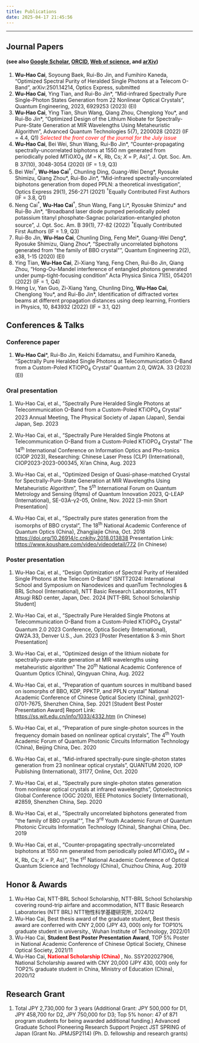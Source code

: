 ```yaml
---
title: Publications
date: 2025-04-17 21:45:56
---
```

<!-- permalink: /publications/      强制把它部署到该路径（可选，Hexo 默认也是这个）-->
<!-- layout: page                   （大部分主题可选）指定使用 page 布局 -->
---

<!-- 我的 Publications -->
## Journal Papers
#### (see also [Google Scholar](https://scholar.google.com/citations?user=7R_OSw8AAAAJ "Google Scholar"), [ORCID](https://orcid.org/0000-0001-7848-9502 "ORCID"), [Web of science](https://www.webofscience.com/wos/author/record/HCH-1201-2022 "Web of science"), and [arXiv](https://arxiv.org/search/?query=Cai%2C+Wu-Hao&searchtype=author "arXiv"))
1. **Wu-Hao Cai**, Soyoung Baek, Rui-Bo Jin, and Fumihiro Kaneda, “Optimized Spectral Purity of Heralded Single Photons at a Telecom O-Band”, arXiv:2501.14214, Optics Express, submitted
1. **Wu-Hao Cai**, Ying Tian, and Rui-Bo Jin*, “Mid-infrared Spectrally Pure Single-Photon States Generation from 22 Nonlinear Optical Crystals”, Quantum Engineering, 2023, 6929253 (2023) (EI)
1. **Wu-Hao Cai**, Ying Tian, Shun Wang, Qiang Zhou, Chenglong You*, and Rui-Bo Jin*, “Optimized Design of the Lithium Niobate for Spectrally-Pure-State Generation at MIR Wavelengths Using Metaheuristic Algorithm”, Advanced Quantum Technologies 5(7), 2200028 (2022) (IF = 4.4, Q1) *<font color = red> Selected the front cover of the journal for the July issue </font>*
1. **Wu-Hao Cai**, Bei Wei, Shun Wang, Rui-Bo Jin*, “Counter-propagating spectrally-uncorrelated biphotons at 1550 nm generated from periodically poled *M*TiO*X*O<sub>4</sub> (*M* = K, Rb, Cs; *X* = P, As)”, J. Opt. Soc. Am. B 37(10), 3048-3054 (2020) (IF = 1.9, Q3)
1. Bei Wei<sup>†</sup>, **Wu-Hao Cai**<sup>†</sup>, Chunling Ding, Guang-Wei Deng*, Ryosuke Shimizu, Qiang Zhou*, Rui-Bo Jin*, “Mid-infrared spectrally-uncorrelated biphotons generation from doped PPLN: a theoretical investigation”, Optics Express 29(1), 256-271 (2021)  <sup>†</sup>Equally Contributed First Authors (IF = 3.8, Q1)
1. Neng Cai<sup>†</sup>, **Wu-Hao Cai**<sup>†</sup>, Shun Wang, Fang Li*, Ryosuke Shimizu* and Rui-Bo Jin*, “Broadband laser diode pumped periodically poled potassium titanyl phosphate-Sagnac polarization-entangled photon source”, J. Opt. Soc. Am. B 39(1), 77-82 (2022) <sup>†</sup>Equally Contributed First Authors (IF = 1.9, Q3)
1. Rui-Bo Jin, **Wu-Hao Cai**, Chunling Ding, Feng Mei*, Guang-Wei Deng*, Ryosuke Shimizu, Qiang Zhou*, “Spectrally uncorrelated biphotons generated from "the family of BBO crystal"”, Quantum Engineering 2(2), e38, 1-15 (2020) (EI)
1. Ying Tian, **Wu-Hao Cai**, Zi-Xiang Yang, Feng Chen, Rui-Bo Jin, Qiang Zhou, “Hong-Ou-Mandel interference of entangled photons generated under pump-tight-focusing condition” Acta Physica Sinica 71(5), 054201 (2022) (IF = 1, Q4)
1. Heng Lv, Yan Guo, Zi-Xiang Yang, Chunling Ding, **Wu-Hao Cai**, Chenglong You*, and Rui-Bo Jin*,  Identification of diffracted vortex beams at different propagation distances using deep learning, Frontiers in Physics, 10, 843932 (2022) (IF = 3.1, Q2)

## Conferences & Talks
### Conference paper
1. **Wu-Hao Cai***, Rui-Bo Jin, Keiichi Edamatsu, and Fumihiro Kaneda, “Spectrally Pure Heralded Single Photons at Telecommunication O-Band from a Custom-Poled KTiOPO<sub>4</sub> Crystal” Quantum 2.0, QW2A. 33 (2023)(EI)

### Oral presentation 
1. Wu-Hao Cai, et al., “Spectrally Pure Heralded Single Photons at Telecommunication O-Band from a Custom-Poled KTiOPO<sub>4</sub> Crystal” 2023 Annual Meeting, The Physical Society of Japan (Japan), Sendai Japan, Sep. 2023

1. Wu-Hao Cai, et al., “Spectrally Pure Heralded Single Photons at Telecommunication O-Band from a Custom-Poled KTiOPO<sub>4</sub> Crystal” The 14<sup>th</sup> International Conference on Information Optics and Pho-tonics (CIOP 2023), Researching: Chinese Laser Press (CLP) (International), CIOP2023-2023-000345, Xi’an China, Aug. 2023

1. Wu-Hao Cai, et al., “Optimized Design of Quasi-phase-matched Crystal for Spectrally-Pure-State Generation at MIR Wavelengths Using Metaheuristic Algorithm”, The 5<sup>th</sup> International Forum on Quantum Metrology and Sensing (Ifqms) of Quantum Innovation 2023, Q-LEAP (International), SE-03A-γ2-05, Online, Nov. 2022 [3-min Short Presentation]

1. Wu-Hao Cai, et al., “Spectrally pure states generation from the isomorphs of BBO crystal”, The 18<sup>th</sup> National Academic Conference of Quantum Optics (China), Zhangjiajie China, Oct. 2018  
https://doi.org/10.26914/c.cnkihy.2018.013838
Presentation Link: https://www.koushare.com/video/videodetail/772 (in Chinese)

### Poster presentation 
1. Wu-Hao Cai, et al., “Design Optimization of Spectral Purity of Heralded Single Photons at the Telecom O-Band” ISNTT2024: International School and Symposium on Nanodevices and quanTum Technologies & BRL School (International), NTT Basic Research Laboratories, NTT Atsugi R&D center, Japan, Dec. 2024 [NTT-BRL School Scholarship Student]

1. Wu-Hao Cai, et al., “Spectrally Pure Heralded Single Photons at Telecommunication O-Band from a Custom-Poled KTiOPO<sub>4</sub> Crystal” Quantum 2.0 2023 Conference, Optica Society (International), QW2A.33, Denver U.S., Jun. 2023 [Poster Presentation & 3-min Short Presentation]

1. Wu-Hao Cai, et al., “Optimized design of the lithium niobate for spectrally-pure-state generation at MIR wavelengths using metaheuristic algorithm” The 20<sup>th</sup> National Academic Conference of Quantum Optics (China), Qingyuan China, Aug. 2022

1. Wu-Hao Cai, et al., “Preparation of quantum sources in multiband based on isomorphs of BBO, KDP, PPKTP, and PPLN crystal” National Academic Conference of Chinese Optical Society (China), gxnh2021-0701-7675, Shenzhen China, Sep. 2021 [Student Best Poster Presentation Award]
Report Link: https://ss.wit.edu.cn/info/1033/4332.htm (in Chinese)

1. Wu-Hao Cai, et al., “Preparation of pure single-photon sources in the frequency domain based on nonlinear optical crystals”, The 4<sup>th</sup> Youth Academic Forum of Quantum Photonic Circuits Information Technology (China), Beijing China, Dec. 2020 

1. Wu-Hao Cai, et al., “Mid-infrared spectrally-pure single-photon states generation from 23 nonlinear optical crystals”, QUANTUM 2020, IOP Publishing (International), 31177, Online, Oct. 2020

1. Wu-Hao Cai, et al., “Spectrally pure single-photon states generation from nonlinear optical crystals at infrared wavelengths”, Optoelectronics Global Conference (OGC 2020), IEEE Photonics Society (International), #2859, Shenzhen China, Sep. 2020

1. Wu-Hao Cai, et al., “Spectrally uncorrelated biphotons generated from "the family of BBO crystal"”, The 3<sup>rd</sup> Youth Academic Forum of Quantum Photonic Circuits Information Technology (China), Shanghai China, Dec. 2019

1. Wu-Hao Cai, et al., “Counter-propagating spectrally-uncorrelated biphotons at 1550 nm generated from periodically poled *M*TiO*X*O<sub>4</sub> (*M* = K, Rb, Cs; *X* = P, As)”, The 1<sup>st</sup> National Academic Conference of Optical Quantum Science and Technology (China), Chuzhou China, Aug. 2019

## Honor & Awards
1. Wu-Hao Cai, NTT-BRL School Scholarship, NTT-BRL School Scholarship covering round-trip airfare and accommodation, NTT Basic Research Laboratories (NTT BRL) NTT物性科学基礎研究所, 2024/12
1. Wu-Hao Cai, Best thesis award of the graduate student, Best thesis award are conferred with CNY 2,000 (JPY 43, 000) only for TOP10% graduate student in university., Wuhan Institute of Technology, 2022/01
1. Wu-Hao Cai, **Student Best Poster Presentation Award**, TOP 5% Poster in National Academic Conference of Chinese Optical Society, Chinese Optical Society, 2021/11
1. Wu-Hao Cai, **<font color = red> National Scholarship (China) </font>**, No. SSY202027906, National Scholarship awared with CNY 20,000 (JPY 430, 000) only for TOP2% graduate student in China, Ministry of Education (China), 2020/12

## Research Grant
1. Total JPY 2,730,000 for 3 years
(Additional Grant: JPY 500,000 for D1, JPY 458,700 for D2, JPY 750,000 for D3; Top 5% honor: 47 of 871 program students for being awarded additional funding.)
Advanced Graduate School Pioneering Research Support Project JST SPRING of Japan (Grant No. JPMJSP2114) (Ph. D. fellowship and research grants)


<!-- 这里你可以写任意内容，比如：

- 论文一：[Paper Title A](https://example.com/a)  
- 论文二：[Paper Title B](https://example.com/b)  
- 会议报告：…

 或者直接写 HTML 表格、列表都可以。 -->